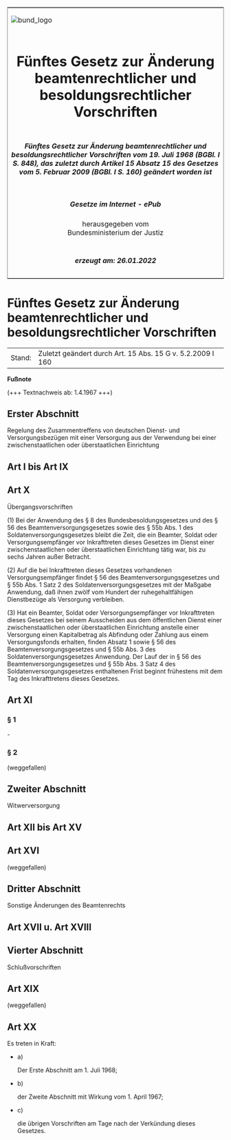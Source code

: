 <span id="DECKBLATT.html"></span>

<table border="0" frame="border" width="100%">

<tr valign="top">

<td align="left">

![bund\_logo](BfJ_2021_Web_de_de.gif)

</td>

<td align="right">

 

</td>

</tr>

<tr align="center" valign="middle">

<td colspan="2">

# Fünftes Gesetz zur Änderung beamtenrechtlicher und besoldungsrechtlicher Vorschriften

</td>

</tr>

<tr align="center" valign="middle">

<td colspan="2">

##### Fünftes Gesetz zur Änderung beamtenrechtlicher und besoldungsrechtlicher Vorschriften vom 19. Juli 1968 (BGBl. I S. 848), das zuletzt durch Artikel 15 Absatz 15 des Gesetzes vom 5. Februar 2009 (BGBl. I S. 160) geändert worden ist

</td>

</tr>

<tr align="center" valign="middle">

<td colspan="2">

  
  

##### Gesetze im Internet - ePub  
  
herausgegeben vom  
Bundesministerium der Justiz

</td>

</tr>

<tr align="center" valign="bottom">

<td colspan="2">

  
  

##### erzeugt am: 26.01.2022

</td>

</tr>

</table>

<span id="BJNR008489968.html"></span>

# Fünftes Gesetz zur Änderung beamtenrechtlicher und besoldungsrechtlicher Vorschriften

<div>

<div class="jnhtml">

|        |                                                            |
| ------ | ---------------------------------------------------------- |
| Stand: | Zuletzt geändert durch Art. 15 Abs. 15 G v. 5.2.2009 I 160 |

</div>

</div>

<div>

  
**Fußnote**

<div class="jnhtml">

<div>

<div class="jurAbsatz">

(+++ Textnachweis ab: 1.4.1967 +++)

</div>

</div>

</div>

</div>

<span id="BJNR008489968BJNG000100319.html"></span>

## Erster Abschnitt  
Regelung des Zusammentreffens von deutschen Dienst- und Versorgungsbezügen mit einer Versorgung aus der Verwendung bei einer zwischenstaatlichen oder überstaatlichen Einrichtung

<span id="BJNR008489968BJNG000200319.html"></span>

## Art I bis Art IX  

<span id="BJNR008489968BJNG000301310.html"></span>

## Art X  
Übergangsvorschriften

<div>

<div class="jnhtml">

<div>

<div class="jurAbsatz">

(1) Bei der Anwendung des § 8 des Bundesbesoldungsgesetzes und des § 56
des Beamtenversorgungsgesetzes sowie des § 55b Abs. 1 des
Soldatenversorgungsgesetzes bleibt die Zeit, die ein Beamter, Soldat
oder Versorgungsempfänger vor Inkrafttreten dieses Gesetzes im Dienst
einer zwischenstaatlichen oder überstaatlichen Einrichtung tätig war,
bis zu sechs Jahren außer Betracht.

</div>

<div class="jurAbsatz">

(2) Auf die bei Inkrafttreten dieses Gesetzes vorhandenen
Versorgungsempfänger findet § 56 des Beamtenversorgungsgesetzes und §
55b Abs. 1 Satz 2 des Soldatenversorgungsgesetzes mit der Maßgabe
Anwendung, daß ihnen zwölf vom Hundert der ruhegehaltfähigen
Dienstbezüge als Versorgung verbleiben.

</div>

<div class="jurAbsatz">

(3) Hat ein Beamter, Soldat oder Versorgungsempfänger vor Inkrafttreten
dieses Gesetzes bei seinem Ausscheiden aus dem öffentlichen Dienst einer
zwischenstaatlichen oder überstaatlichen Einrichtung anstelle einer
Versorgung einen Kapitalbetrag als Abfindung oder Zahlung aus einem
Versorgungsfonds erhalten, finden Absatz 1 sowie § 56 des
Beamtenversorgungsgesetzes und § 55b Abs. 3 des
Soldatenversorgungsgesetzes Anwendung. Der Lauf der in § 56 des
Beamtenversorgungsgesetzes und § 55b Abs. 3 Satz 4 des
Soldatenversorgungsgesetzes enthaltenen Frist beginnt frühestens mit dem
Tag des Inkrafttretens dieses Gesetzes.

</div>

</div>

</div>

</div>

<span id="BJNR008489968BJNG000400319.html"></span>

## Art XI  

<span id="BJNR008489968BJNE001300319.html"></span>

### § 1  

<div>

<div class="jnhtml">

<div>

<div class="jurAbsatz">

\-

</div>

</div>

</div>

</div>

<span id="BJNR008489968BJNE001401310.html"></span>

### § 2  

<div>

<div class="jnhtml">

<div>

<div class="jurAbsatz">

(weggefallen)

</div>

</div>

</div>

</div>

<span id="BJNR008489968BJNG000500319.html"></span>

## Zweiter Abschnitt  
Witwerversorgung

<span id="BJNR008489968BJNG000600319.html"></span>

## Art XII bis Art XV  

<span id="BJNR008489968BJNG000701310.html"></span>

## Art XVI  

<div>

<div class="jnhtml">

<div>

<div class="jurAbsatz">

(weggefallen)

</div>

</div>

</div>

</div>

<span id="BJNR008489968BJNG000800319.html"></span>

## Dritter Abschnitt  
Sonstige Änderungen des Beamtenrechts

<span id="BJNR008489968BJNG000900319.html"></span>

## Art XVII u. Art XVIII  

<span id="BJNR008489968BJNG001000319.html"></span>

## Vierter Abschnitt  
Schlußvorschriften

<span id="BJNR008489968BJNG001101310.html"></span>

## Art XIX  

<div>

<div class="jnhtml">

<div>

<div class="jurAbsatz">

(weggefallen)

</div>

</div>

</div>

</div>

<span id="BJNR008489968BJNG001200319.html"></span>

## Art XX  

<div>

<div class="jnhtml">

<div>

<div class="jurAbsatz">

Es treten in Kraft:

  - a)
    
    <div style="">
    
    Der Erste Abschnitt am 1. Juli 1968;
    
    </div>

  - b)
    
    <div style="">
    
    der Zweite Abschnitt mit Wirkung vom 1. April 1967;
    
    </div>

  - c)
    
    <div style="">
    
    die übrigen Vorschriften am Tage nach der Verkündung dieses
    Gesetzes.
    
    </div>

</div>

</div>

</div>

</div>
